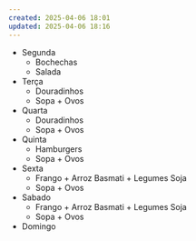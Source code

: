 ```yaml
---
created: 2025-04-06 18:01
updated: 2025-04-06 18:16
---
```

- Segunda
	- Bochechas
	- Salada
- Terça
	- Douradinhos
	- Sopa + Ovos
- Quarta
	- Douradinhos
	- Sopa + Ovos
- Quinta
	- Hamburgers
	- Sopa + Ovos
- Sexta
	- Frango + Arroz Basmati + Legumes Soja
	- Sopa + Ovos
- Sabado
	- Frango + Arroz Basmati + Legumes Soja
	- Sopa + Ovos
- Domingo
